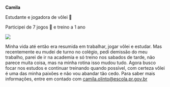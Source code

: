 **Camila**

Estudante e jogadora de vôlei 🏐

Participei de 7 jogos 🥇 e treino a 1 ano

![](https://media1.tenor.com/m/rb8vYraoN5oAAAAC/volleyball-dance.gif) 

Minha vida até então era resumida em trabalhar, jogar vôlei e estudar. Mas recentemente eu mudei de turno no colégio, 
pedi demissão do meu trabalho, parei de ir na academia e só treino nos sabados de tarde, não parece muita coisa, mas na minha rotina isso mudou tudo. 
Agora busco focar nos estudos e continuar treinando quando possível, com certeza vôlei é uma das minha paixões e não vou abandar tão cedo. Para saber mais  informações, entre
em contado com camila.olinto@escola.pr.gov.br 

